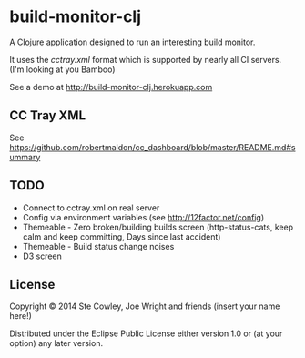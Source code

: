 # build-monitor-clj

A Clojure application designed to run an interesting build monitor.

It uses the *cctray.xml* format which is supported by nearly all CI servers. (I'm looking at you Bamboo)

See a demo at http://build-monitor-clj.herokuapp.com

## CC Tray XML

See https://github.com/robertmaldon/cc_dashboard/blob/master/README.md#summary

## TODO

* Connect to cctray.xml on real server
* Config via environment variables (see http://12factor.net/config)
* Themeable - Zero broken/building builds screen (http-status-cats, keep calm and keep committing, Days since last accident)
* Themeable - Build status change noises
* D3 screen

## License

Copyright © 2014 Ste Cowley, Joe Wright and friends (insert your name here!)

Distributed under the Eclipse Public License either version 1.0 or (at
your option) any later version.

